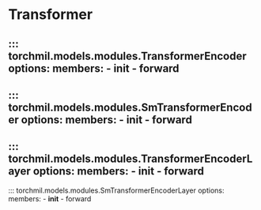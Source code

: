 # Transformer
::: torchmil.models.modules.TransformerEncoder
    options:
        members:
        - __init__
        - forward
---
::: torchmil.models.modules.SmTransformerEncoder
    options:
        members:
        - __init__
        - forward
---
::: torchmil.models.modules.TransformerEncoderLayer
    options:
        members:
        - __init__
        - forward
---
::: torchmil.models.modules.SmTransformerEncoderLayer
    options:
        members:
        - __init__
        - forward